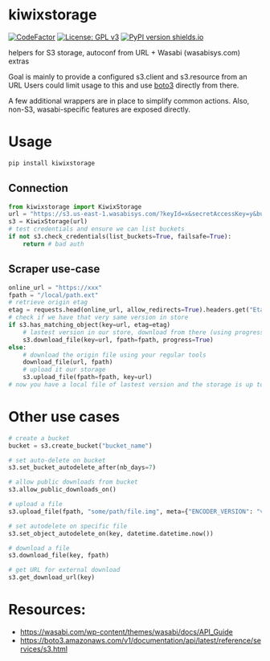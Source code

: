 kiwixstorage
============

[![CodeFactor](https://www.codefactor.io/repository/github/kiwix/python_storagelib/badge)](https://www.codefactor.io/repository/github/kiwix/python_storagelib)
[![License: GPL v3](https://img.shields.io/badge/License-GPLv3-blue.svg)](https://www.gnu.org/licenses/gpl-3.0)
[![PyPI version shields.io](https://img.shields.io/pypi/v/kiwixstorage)](https://pypi.org/project/kiwixstorage/)

helpers for S3 storage, autoconf from URL + Wasabi (wasabisys.com) extras

Goal is mainly to provide a configured s3.client and s3.resource from an URL
Users could limit usage to this and use [boto3](https://boto3.amazonaws.com/) directly from there.

A few additional wrappers are in place to simplify common actions.
Also, non-S3, wasabi-specific features are exposed directly.

# Usage

``` sh
pip install kiwixstorage
```

## Connection

``` py
from kiwixstorage import KiwixStorage
url = "https://s3.us-east-1.wasabisys.com/?keyId=x&secretAccessKey=y&bucketName=z"
s3 = KiwixStorage(url)
# test credentials and ensure we can list buckets
if not s3.check_credentials(list_buckets=True, failsafe=True):
    return # bad auth
```

## Scraper use-case

``` py
online_url = "https://xxx"
fpath = "/local/path.ext"
# retrieve origin etag
etag = requests.head(online_url, allow_redirects=True).headers.get("Etag")
# check if we have that very same version in store
if s3.has_matching_object(key=url, etag=etag)
    # lastest version in our store, download from there (using progress output)
    s3.download_file(key=url, fpath=fpath, progress=True)
else:
    # download the origin file using your regular tools
    download_file(url, fpath)
    # upload it our storage
    s3.upload_file(fpath=fpath, key=url)
# now you have a local file of lastest version and the storage is up to date
```

# Other use cases

``` py
# create a bucket
bucket = s3.create_bucket("bucket_name")

# set auto-delete on bucket
s3.set_bucket_autodelete_after(nb_days=7)

# allow public downloads from bucket
s3.allow_public_downloads_on()

# upload a file
s3.upload_file(fpath, "some/path/file.img", meta={"ENCODER_VERSION": "v1"})

# set autodelete on specific file
s3.set_object_autodelete_on(key, datetime.datetime.now())

# download a file
s3.download_file(key, fpath)

# get URL for external download
s3.get_download_url(key)

```

# Resources:

* https://wasabi.com/wp-content/themes/wasabi/docs/API_Guide
* https://boto3.amazonaws.com/v1/documentation/api/latest/reference/services/s3.html
